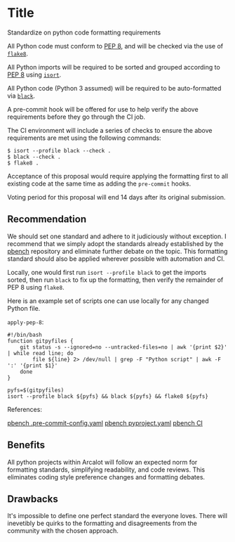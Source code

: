 # Title

Standardize on python code formatting requirements

All Python code must conform to [PEP 8](https://peps.python.org/pep-0008), and
will be checked via the use of [`flake8`](https://github.com/PyCQA/flake8).

All Python imports will be required to be sorted and grouped according to [PEP
8](https://peps.python.org/pep-0008/#imports) using
[`isort`](https://github.com/PyCQA/isort).

All Python code (Python 3 assumed) will be required to be auto-formatted via
[`black`](https://github.com/psf/black).

A pre-commit hook will be offered for use to help verify the above
requirements before they go through the CI job.

The CI environment will include a series of checks to ensure the above
requirements are met using the following commands:

```
$ isort --profile black --check .
$ black --check .
$ flake8 .
```

Acceptance of this proposal would require applying the formatting first to all
existing code at the same time as adding the `pre-commit` hooks.

Voting period for this proposal will end 14 days after its original submission.

## Recommendation

We should set one standard and adhere to it judiciously without exception. I
recommend that we simply adopt the standards already established by the
[pbench](https://github.com/distributed-system-analysis/pbench) repository and
eliminate further debate on the topic. This formatting standard should also be
applied wherever possible with automation and CI.

Locally, one would first run `isort --profile black` to get the imports
sorted, then run `black` to fix up the formatting, then verify the remainder
of PEP 8 using `flake8`.

Here is an example set of scripts one can use locally for any changed Python
file.

`apply-pep-8`:
```
#!/bin/bash
function gitpyfiles {
    git status -s --ignored=no --untracked-files=no | awk '{print $2}' | while read line; do
        file ${line} 2> /dev/null | grep -F "Python script" | awk -F ':' '{print $1}'
    done
}

pyfs=$(gitpyfiles)
isort --profile black ${pyfs} && black ${pyfs} && flake8 ${pyfs}
```

References:

[pbench .pre-commit-config.yaml](https://github.com/distributed-system-analysis/pbench/blob/main/.pre-commit-config.yaml)
[pbench pyproject.yaml](https://github.com/distributed-system-analysis/pbench/blob/main/pyproject.toml)
[pbench CI](https://github.com/distributed-system-analysis/pbench/blob/64364eeb2d027ce562da4861af9a588cc18a6d8d/build.sh#L27)

## Benefits

All python projects within Arcalot will follow an expected norm for formatting
standards, simplifying readability, and code reviews.  This eliminates coding
style preference changes and formatting debates.

## Drawbacks

It's impossible to define one perfect standard the everyone loves. There will
inevetibly be quirks to the formatting and disagreements from the community
with the chosen approach.
